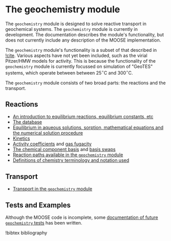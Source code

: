 # The geochemistry module

The `geochemistry` module is designed to solve reactive transport in geochemical systems.  The `geochemistry` module is currently in development.  The documentation describes the module's functionality, but does not currently include any description of the MOOSE implementation.

The `geochemistry` module's functionality is a subset of that described in [!cite](bethke_2007).  Various aspects have not yet been included, such as the virial Pitzer/HMW models for activity.  This is because the functionality of the `geochemistry` module is currently focussed on simulation of "GeoTES" systems, which operate between between $25^{\circ}$C and $300^{\circ}$C.

The `geochemistry` module consists of two broad parts: the reactions and the transport.

## Reactions

- [An introduction to equilibrium reactions, equilibrium constants, etc](equilibrium_reactions.md)
- [The database](database.md)
- [Equilibrium in aqueous solutions, sorption, mathematical equations and the numerical solution procedure](equilibrium.md)
- [Kinetics](kinetics.md)
- [Activity coefficients](activity_coefficients.md) and [gas fugacity](fugacity.md)
- [The chemical component basis](basis.md) and [basis swaps](swap.md)
- [Reaction paths available in the `geochemistry` module](reaction_paths.md)
- [Definitions of chemistry terminology and notation used](geochemistry_nomenclature.md)

## Transport

- [Transport in the `geochemistry` module](transport.md)

## Tests and Examples

Although the MOOSE code is incomplete, some [documentation of future `geochemistry` tests](tests_and_examples/geochemistry_tests_and_examples.md) has been written.




!bibtex bibliography
